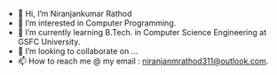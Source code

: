 - 👋 Hi, I’m Niranjankumar Rathod
- 👀 I’m interested in Computer Programming.
- 🌱 I’m currently learning B.Tech. in Computer Science Engineering at GSFC University.
- 💞️ I’m looking to collaborate on ...
- 📫 How to reach me @ my email : niranjanmrathod311@outlook.com.

<!---
niranjanrathod311/niranjanrathod311 is a ✨ special ✨ repository because its `README.md` (this file) appears on your GitHub profile.
You can click the Preview link to take a look at your changes.
--->
